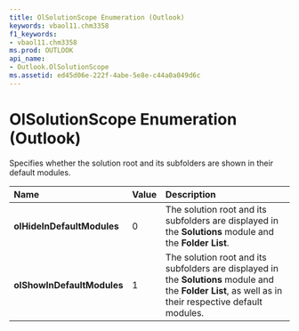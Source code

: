 ```yaml
---
title: OlSolutionScope Enumeration (Outlook)
keywords: vbaol11.chm3358
f1_keywords:
- vbaol11.chm3358
ms.prod: OUTLOOK
api_name:
- Outlook.OlSolutionScope
ms.assetid: ed45d06e-222f-4abe-5e8e-c44a0a049d6c
---
```



# OlSolutionScope Enumeration (Outlook)

Specifies whether the solution root and its subfolders are shown in their default modules.



|**Name**|**Value**|**Description**|
|:-----|:-----|:-----|
| **olHideInDefaultModules**|0|The solution root and its subfolders are displayed in the  **Solutions** module and the **Folder List**.|
| **olShowInDefaultModules**|1|The solution root and its subfolders are displayed in the  **Solutions** module and the **Folder List**, as well as in their respective default modules.|

